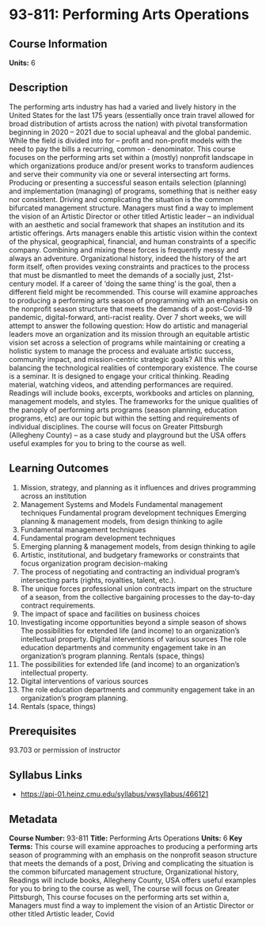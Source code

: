 # 93-811: Performing Arts Operations

## Course Information

**Units:** 6

## Description

The performing arts industry has had a varied and lively history in the United States for the last 175 years (essentially once train travel allowed for broad distribution of artists across the nation) with pivotal transformation beginning in 2020 – 2021 due to social upheaval and the global pandemic. While the field is divided into for – profit and non-profit models with the need to pay the bills a recurring, common - denominator. This course focuses on the performing arts set within a (mostly) nonprofit landscape in which organizations produce and/or present works to transform audiences and serve their community via one or several intersecting art forms. Producing or presenting a successful season entails selection (planning) and implementation (managing) of programs, something that is neither easy nor consistent. Driving and complicating the situation is the common bifurcated management structure. Managers must find a way to implement the vision of an Artistic Director or other titled Artistic leader – an individual with an aesthetic and social framework that shapes an institution and its artistic offerings. Arts managers enable this artistic vision within the context of the physical, geographical, financial, and human constraints of a specific company. Combining and mixing these forces is frequently messy and always an adventure. Organizational history, indeed the history of the art form itself, often provides vexing constraints and practices to the process that must be dismantled to meet the demands of a socially just, 21st-century model. If a career of ‘doing the same thing’ is the goal, then a different field might be recommended. This course will examine approaches to producing a performing arts season of programming with an emphasis on the nonprofit season structure that meets the demands of a post-Covid-19 pandemic, digital-forward, anti-racist reality. Over 7 short weeks, we will attempt to answer the following question: How do artistic and managerial leaders move an organization and its mission through an equitable artistic vision set across a selection of programs while maintaining or creating a holistic system to manage the process and evaluate artistic success, community impact, and mission-centric strategic goals? All this while balancing the technological realities of contemporary existence. The course is a seminar. It is designed to engage your critical thinking. Reading material, watching videos, and attending performances are required. Readings will include books, excerpts, workbooks and articles on planning, management models, and styles. The frameworks for the unique qualities of the panoply of performing arts programs (season planning, education programs, etc) are our topic but within the setting and requirements of individual disciplines. The course will focus on Greater Pittsburgh (Allegheny County) – as a case study and playground but the USA offers useful examples for you to bring to the course as well.

## Learning Outcomes

1. Mission, strategy, and planning as it influences and drives programming across an institution
2. Management Systems and Models Fundamental management techniques Fundamental program development techniques Emerging planning & management models, from design thinking to agile
3. Fundamental management techniques
4. Fundamental program development techniques
5. Emerging planning & management models, from design thinking to agile
6. Artistic, institutional, and budgetary frameworks or constraints that focus organization program decision-making
7. The process of negotiating and contracting an individual program’s intersecting parts (rights, royalties, talent, etc.).
8. The unique forces professional union contracts impart on the structure of a season, from the collective bargaining processes to the day-to-day contract requirements.
9. The impact of space and facilities on business choices
10. Investigating income opportunities beyond a simple season of shows The possibilities for extended life (and income) to an organization’s intellectual property. Digital interventions of various sources The role education departments and community engagement take in an organization’s program planning. Rentals (space, things)
11. The possibilities for extended life (and income) to an organization’s intellectual property.
12. Digital interventions of various sources
13. The role education departments and community engagement take in an organization’s program planning.
14. Rentals (space, things)

## Prerequisites

93.703 or permission of instructor

## Syllabus Links

* https://api-01.heinz.cmu.edu/syllabus/vwsyllabus/466121

## Metadata

**Course Number:** 93-811
**Title:** Performing Arts Operations
**Units:** 6
**Key Terms:** This course will examine approaches to producing a performing arts season of programming with an emphasis on the nonprofit season structure that meets the demands of a post, Driving and complicating the situation is the common bifurcated management structure, Organizational history, Readings will include books, Allegheny County, USA offers useful examples for you to bring to the course as well, The course will focus on Greater Pittsburgh, This course focuses on the performing arts set within a, Managers must find a way to implement the vision of an Artistic Director or other titled Artistic leader, Covid

